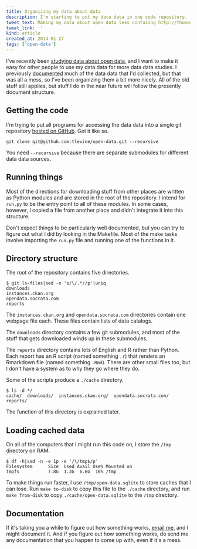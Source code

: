 ```yaml
---
title: Organizing my data about data
description: I'm starting to put my data data in one code repository.
tweet_text: Making my data about open data less confusing http://thomaslevine.com/!/better-datasets-about-open-data/
tweet_link: ''
kind: article
created_at: 2014-01-27
tags: ['open-data']
---
```

I've recently been [studying data about open data](/open-data),
and I want to make it easy for other people to use my data data for more
data data studies.
I previously [documented](/!/my-datasets-about-open-data)
much of the data data that I'd collected, but that was all a mess,
so I've been organizing them a bit more nicely. All of the old stuff
still applies, but stuff I do in the near future will follow the
presently document structure.

## Getting the code
I'm trying to put all programs for accessing the data data into a single git
repository [hosted on GitHub](https://github.com/tlevine/open-data).
Get it like so.

    git clone git@github.com:tlevine/open-data.git --recursive

You need `--recursive` because
there are separate submodules for different data data sources.

## Running things
Most of the directions for downloading stuff from other places are written as
Python modules and are stored in the root of the repository. I intend for
`run.py` to be the entry point to all of these modules. In some cases,
however, I copied a file from another place and didn't integrate it into this
structure.

Don't expect things to be particularly well documented, but you can try to
figure out what I did by looking in the Makefile.
Most of the make tasks involve importing the `run.py` file and
running one of the functions in it.

## Directory structure
The root of the repository contains five directories.

    $ git ls-files|sed -n 's/\/.*//p'|uniq
    downloads
    instances.ckan.org
    opendata.socrata.com
    reports

The `instances.ckan.org` and `opendata.socrata.com` directories contain one
webpage file each. These files contain lists of data catalogs.

The `downloads` directory contains a few git submodules, and most of the 
stuff that gets downloaded winds up in these submodules.

The `reports` directory contains lots of English and R rather than Python.
Each report has an R script (named something `.r`) that renders an Rmarkdown
file (named something `.Rmd`). There are other small files too, but I don't
have a system as to why they go where they do.

Some of the scripts produce a `./cache` directory.

    $ ls -d */
    cache/  downloads/  instances.ckan.org/  opendata.socrata.com/  reports/

The function of this directory is explained later.

## Loading cached data
On all of the computers that I might run this code on, I store the `/tmp` 
directory on RAM.

    $ df -h|sed -n -e 1p -e '/\/tmp$/p'
    Filesystem      Size  Used Avail Use% Mounted on
    tmpfs           7.8G  1.3G  6.6G  16% /tmp

To make things run faster, I use `/tmp/open-data.sqlite` to store caches that
I can lose. Run `make to-disk` to copy this file to the `./cache` directory, 
and run `make from-disk` to copy `./cache/open-data.sqlite` to the `/tmp` directory.

## Documentation
If it's taking you a while to figure out how something works,
[email me](mailto:_@thomaslevine.com), and I might document it.
And if you figure out how something works, do send me any
documentation that you happen to come up with, even if it's a mess.
